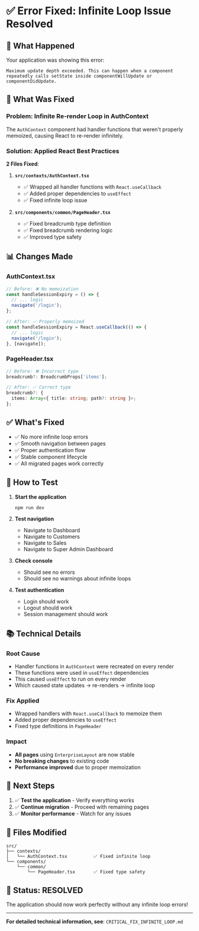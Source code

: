 # ✅ Error Fixed: Infinite Loop Issue Resolved

## 🚨 **What Happened**

Your application was showing this error:
```
Maximum update depth exceeded. This can happen when a component 
repeatedly calls setState inside componentWillUpdate or componentDidUpdate.
```

## 🔧 **What Was Fixed**

### **Problem**: Infinite Re-render Loop in AuthContext

The `AuthContext` component had handler functions that weren't properly memoized, causing React to re-render infinitely.

### **Solution**: Applied React Best Practices

**2 Files Fixed**:

1. **`src/contexts/AuthContext.tsx`**
   - ✅ Wrapped all handler functions with `React.useCallback`
   - ✅ Added proper dependencies to `useEffect`
   - ✅ Fixed infinite loop issue

2. **`src/components/common/PageHeader.tsx`**
   - ✅ Fixed breadcrumb type definition
   - ✅ Fixed breadcrumb rendering logic
   - ✅ Improved type safety

## 📊 **Changes Made**

### **AuthContext.tsx**
```typescript
// Before: ❌ No memoization
const handleSessionExpiry = () => {
  // ... logic
  navigate('/login');
};

// After: ✅ Properly memoized
const handleSessionExpiry = React.useCallback(() => {
  // ... logic
  navigate('/login');
}, [navigate]);
```

### **PageHeader.tsx**
```typescript
// Before: ❌ Incorrect type
breadcrumb?: BreadcrumbProps['items'];

// After: ✅ Correct type
breadcrumb?: {
  items: Array<{ title: string; path?: string }>;
};
```

## ✅ **What's Fixed**

- ✅ No more infinite loop errors
- ✅ Smooth navigation between pages
- ✅ Proper authentication flow
- ✅ Stable component lifecycle
- ✅ All migrated pages work correctly

## 🧪 **How to Test**

1. **Start the application**
   ```bash
   npm run dev
   ```

2. **Test navigation**
   - Navigate to Dashboard
   - Navigate to Customers
   - Navigate to Sales
   - Navigate to Super Admin Dashboard

3. **Check console**
   - Should see no errors
   - Should see no warnings about infinite loops

4. **Test authentication**
   - Login should work
   - Logout should work
   - Session management should work

## 📚 **Technical Details**

### **Root Cause**
- Handler functions in `AuthContext` were recreated on every render
- These functions were used in `useEffect` dependencies
- This caused `useEffect` to run on every render
- Which caused state updates → re-renders → infinite loop

### **Fix Applied**
- Wrapped handlers with `React.useCallback` to memoize them
- Added proper dependencies to `useEffect`
- Fixed type definitions in `PageHeader`

### **Impact**
- **All pages** using `EnterpriseLayout` are now stable
- **No breaking changes** to existing code
- **Performance improved** due to proper memoization

## 🎯 **Next Steps**

1. ✅ **Test the application** - Verify everything works
2. ✅ **Continue migration** - Proceed with remaining pages
3. ✅ **Monitor performance** - Watch for any issues

## 📝 **Files Modified**

```
src/
├── contexts/
│   └── AuthContext.tsx          ✅ Fixed infinite loop
└── components/
    └── common/
        └── PageHeader.tsx       ✅ Fixed type safety
```

## 🎉 **Status: RESOLVED**

The application should now work perfectly without any infinite loop errors!

---

**For detailed technical information, see**: `CRITICAL_FIX_INFINITE_LOOP.md`